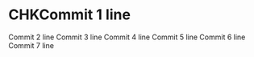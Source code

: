 # CHKCommit 1 line
Commit 2 line
Commit 3 line
Commit 4 line
Commit 5 line
Commit 6 line
Commit 7 line
